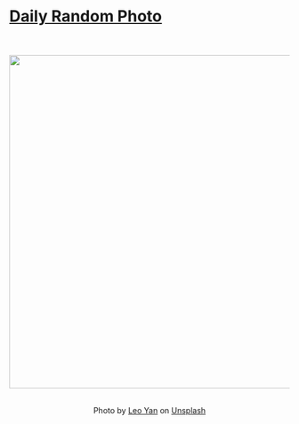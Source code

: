 # [Daily Random Photo](https://www.dailyrandomphoto.com/)

<div align="center">
  <br>
  <br>
  <a href="https://www.dailyrandomphoto.com/p/2024/2024-07-31/"><img src="https://images.unsplash.com/photo-1721002335874-16ca86e39cd0?crop=entropy&cs=tinysrgb&fit=max&fm=jpg&ixid=M3w3NzUwOHwwfDF8cmFuZG9tfHx8fHx8fHx8MTcyMjM4NTY5N3w&ixlib=rb-4.0.3&q=80&w=1080" width="600px"></a>
  <br>
  <br>
  <p class="has-text-grey">Photo by <a href="https://unsplash.com/@leonidas718?utm_source=Daily%20Random%20Photo&amp;utm_medium=referral" target="_blank" rel="noopener noreferrer">Leo Yan</a> on <a href="https://unsplash.com/photos/a-beach-at-sunset-with-palm-trees-in-the-background-2u-FcA_J0rU?utm_source=Daily%20Random%20Photo&amp;utm_medium=referral" target="_blank" rel="noopener noreferrer">Unsplash</a></p>
</div>
